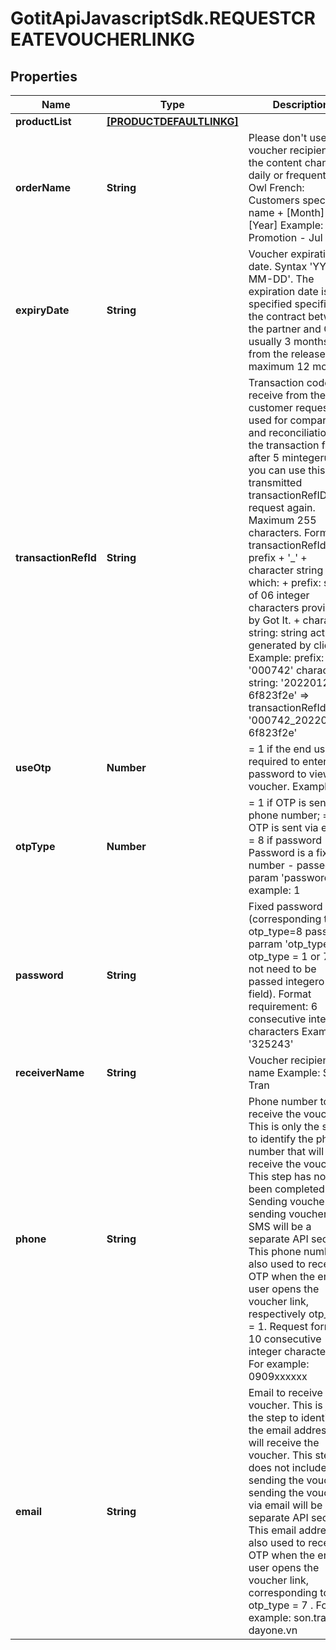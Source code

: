# GotitApiJavascriptSdk.REQUESTCREATEVOUCHERLINKG

## Properties

Name | Type | Description | Notes
------------ | ------------- | ------------- | -------------
**productList** | [**[PRODUCTDEFAULTLINKG]**](PRODUCTDEFAULTLINKG.md) |  | 
**orderName** | **String** | Please don&#39;t use the voucher recipient or the content changes daily or frequently. Owl French: Customers specified name + [Month] + [Year] Example: Got It Promotion - Jul 2019 | 
**expiryDate** | **String** | Voucher expiration date. Syntax &#39;YYYY-MM-DD&#39;. The expiration date is specified specified in the contract between the partner and Got It, usually 3 months from the release date, maximum 12 months. | 
**transactionRefId** | **String** | Transaction code receive from the customer request, used for comparison and reconciliation. If the transaction fails, after 5 mintegerues, you can use this transmitted transactionRefID to request again. Maximum 255 characters. Format of transactionRefId: prefix + &#39;_&#39; + character string In which: + prefix: string of 06 integer characters provided by Got It. + character string: string actively generated by clients Example: prefix: &#39;000742&#39; character string: &#39;20220126-6f823f2e&#39; &#x3D;&gt; transactionRefId: &#39;000742_20220126-6f823f2e&#39; | 
**useOtp** | **Number** | &#x3D; 1 if the end user is required to enter a password to view the voucher. Example: 1 | [optional] 
**otpType** | **Number** | &#x3D; 1 if OTP is sent via phone number; &#x3D; 7 if OTP is sent via email; &#x3D; 8 if password Password is a fixed number - passed in param &#39;password&#39; For example: 1 | [optional] 
**password** | **String** | Fixed password (corresponding to otp_type&#x3D;8 passed in parram &#39;otp_type&#39;. For otp_type &#x3D; 1 or 7 do not need to be passed integero this field). Format requirement: 6 consecutive integer characters Example: &#39;325243&#39; | [optional] 
**receiverName** | **String** | Voucher recipient name Example: Son Tran | [optional] 
**phone** | **String** | Phone number to receive the voucher. This is only the step to identify the phone number that will receive the voucher. This step has not been completed yet. Sending vouchers, sending vouchers via SMS will be a separate API section. This phone number is also used to receive OTP when the end-user opens the voucher link, respectively otp_type &#x3D; 1. Request format: 10 consecutive integer characters. For example: 0909xxxxxx | [optional] 
**email** | **String** | Email to receive the voucher. This is just the step to identify the email address that will receive the voucher. This step does not include sending the voucher, sending the voucher via email will be a separate API section. This email address is also used to receive OTP when the end-user opens the voucher link, corresponding to otp_type &#x3D; 7 . For example: son.tran@ dayone.vn | [optional] 


